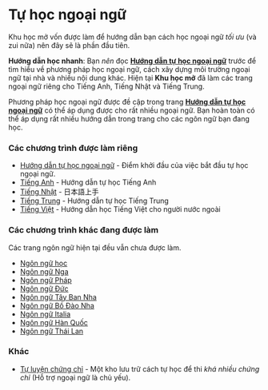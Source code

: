 # Tự học ngoại ngữ

Khu học mở vốn được làm để hướng dẫn bạn cách học ngoại ngữ *tối ưu* (và zui nữa) nên đây sẽ là phần đầu tiên.

**Hướng dẫn học nhanh**: Bạn *nên* đọc [**Hướng dẫn tự học ngoại ngữ**](https://daihocmo.github.io/ngoai-ngu/) trước để tìm hiểu về phương pháp học ngoại ngữ, cách xây dựng môi trường ngoại ngữ tại nhà và nhiều nội dung khác. Hiện tại **Khu học mở** đã làm các trang ngoại ngữ riêng cho Tiếng Anh, Tiếng Nhật và Tiếng Trung.

Phương pháp học ngoại ngữ được đề cập trong trang [**Hướng dẫn tự học ngoại ngữ**](https://daihocmo.github.io/ngoai-ngu/) có thể áp dụng được cho rất nhiều ngoại ngữ. Bạn hoàn toàn có thể áp dụng rất nhiều hướng dẫn trong trang cho các ngôn ngữ bạn đang học.

### Các chương trình được làm riêng
- [Hướng dẫn tự học ngoại ngữ](https://daihocmo.github.io/ngoai-ngu/) - Điểm khởi đầu của việc bắt đầu tự học ngoại ngữ.
- [Tiếng Anh](https://daihocmo.github.io/tieng-anh/) - Hướng dẫn tự học Tiếng Anh
- [Tiếng Nhật](https://daihocmo.github.io/tieng-nhat/) - 日本語上手
- [Tiếng Trung](https://daihocmo.github.io/tieng-trung/) - Hướng dẫn tự học Tiếng Trung
- [Tiếng Việt](https://daihocmo.github.io/learn-vietnamese/) - Hướng dẫn học Tiếng Việt cho người nước ngoài


### Các chương trình khác đang được làm
Các trang ngôn ngữ hiện tại đều vẫn chưa được làm.

-   [Ngôn ngữ học](https://daihocmo.github.io/tu-hoc-dai-hoc/nhan-van/ngoai-ngu/)
-   [Ngôn ngữ Nga](https://daihocmo.github.io/tu-hoc-dai-hoc/nhan-van/tieng-nga/)
-   [Ngôn ngữ Pháp](https://daihocmo.github.io/tu-hoc-dai-hoc/nhan-van/tieng-phap/)
-   [Ngôn ngữ Đức](https://daihocmo.github.io/tu-hoc-dai-hoc/nhan-van/tieng-duc/)
-   [Ngôn ngữ Tây Ban Nha](https://daihocmo.github.io/tu-hoc-dai-hoc/nhan-van/tieng-tbn/)
-   [Ngôn ngữ Bồ Đào Nha](https://daihocmo.github.io/tu-hoc-dai-hoc/nhan-van/tieng-bdn/)
-   [Ngôn ngữ Italia](https://daihocmo.github.io/tu-hoc-dai-hoc/nhan-van/tieng-y/)
-   [Ngôn ngữ Hàn Quốc](https://daihocmo.github.io/tu-hoc-dai-hoc/nhan-van/tieng-han/)
-   [Ngôn ngữ Thái Lan](https://daihocmo.github.io/tu-hoc-dai-hoc/nhan-van/tieng-thai/)


### Khác
- [Tự luyện chứng chỉ](https://daihocmo.github.io/tu-luyen-chung-chi/) - Một kho lưu trữ cách tự học để thi _khá nhiều chứng chỉ_ (Hỗ trợ ngoại ngữ là chủ yếu).